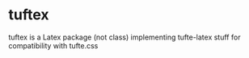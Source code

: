 # tuftex
tuftex is a Latex package (not class) implementing tufte-latex stuff for compatibility with tufte.css

